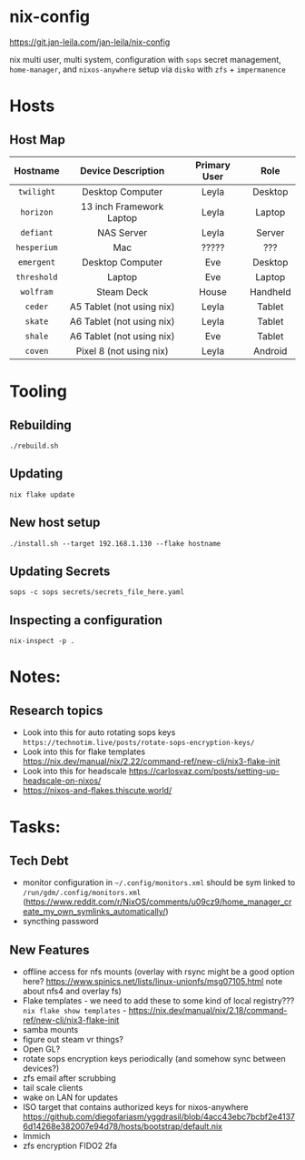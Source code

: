 # nix-config

https://git.jan-leila.com/jan-leila/nix-config

nix multi user, multi system, configuration with `sops` secret management, `home-manager`, and `nixos-anywhere` setup via `disko` with `zfs` + `impermanence`

# Hosts

## Host Map
|   Hostname  |      Device Description    |   Primary User   |    Role   |
| :---------: | :------------------------: | :--------------: | :-------: |
|  `twilight` |      Desktop Computer      |      Leyla       |  Desktop  |
|  `horizon`  |  13 inch Framework Laptop  |      Leyla       |  Laptop   |
|  `defiant`  |         NAS Server         |      Leyla       |   Server  |
| `hesperium` |             Mac            |      ?????       |    ???    |
|  `emergent` |      Desktop Computer      |       Eve        |  Desktop  |
| `threshold` |           Laptop           |       Eve        |  Laptop   |
|  `wolfram`  |         Steam Deck         |      House       |  Handheld |
|   `ceder`   | A5 Tablet (not using nix)  |      Leyla       |   Tablet  |
|   `skate`   | A6 Tablet (not using nix)  |      Leyla       |   Tablet  |
|   `shale`   | A6 Tablet (not using nix)  |       Eve        |   Tablet  |
|   `coven`   |  Pixel 8 (not using nix)   |      Leyla       |  Android  |

# Tooling
## Rebuilding
`./rebuild.sh`

## Updating
`nix flake update`

## New host setup
`./install.sh --target 192.168.1.130 --flake hostname`

## Updating Secrets
`sops -c sops secrets/secrets_file_here.yaml`

## Inspecting a configuration
`nix-inspect -p .`

# Notes:

## Research topics
- Look into this for auto rotating sops keys `https://technotim.live/posts/rotate-sops-encryption-keys/`
- Look into this for flake templates https://nix.dev/manual/nix/2.22/command-ref/new-cli/nix3-flake-init
- Look into this for headscale https://carlosvaz.com/posts/setting-up-headscale-on-nixos/
- https://nixos-and-flakes.thiscute.world/

# Tasks:

## Tech Debt
- monitor configuration in `~/.config/monitors.xml` should be sym linked to `/run/gdm/.config/monitors.xml` (https://www.reddit.com/r/NixOS/comments/u09cz9/home_manager_create_my_own_symlinks_automatically/)
- syncthing password
## New Features
- offline access for nfs mounts (overlay with rsync might be a good option here? https://www.spinics.net/lists/linux-unionfs/msg07105.html note about nfs4 and overlay fs)
- Flake templates - we need to add these to some kind of local registry??? `nix flake show templates` - https://nix.dev/manual/nix/2.18/command-ref/new-cli/nix3-flake-init
- samba mounts
- figure out steam vr things?
- Open GL?
- rotate sops encryption keys periodically (and somehow sync between devices?)
- zfs email after scrubbing
- tail scale clients
- wake on LAN for updates
- ISO target that contains authorized keys for nixos-anywhere https://github.com/diegofariasm/yggdrasil/blob/4acc43ebc7bcbf2e41376d14268e382007e94d78/hosts/bootstrap/default.nix
- Immich
- zfs encryption FIDO2 2fa